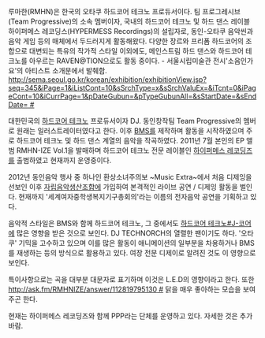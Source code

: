 루마한(RMHN)은 한국의 오타쿠 하드코어 테크노 프로듀서이다. 팀 프로그레시브(Team Progressive)의 소속 멤버이자,
국내의 하드코어 테크노 및 하드 댄스 레이블 하이퍼메스 레코딩스(HYPERMESS Recordings)의 설립자로, 동인-오타쿠
음악씬과 음악 게임 등의 매체에서 두드러지게 활동해왔다. 다양한 장르와 프리폼 하드코어의 조합으로 대변되는 특유의 작가적
스타일 이외에도, 메인스트림 하드 댄스와 하드코어 테크노를 아우르는 RAVEN@TION으로도 활동 중이다. -
서울시립미술관 전시'소음인가요'의 아티스트 소개문에서 발췌함.
[<http://sema.seoul.go.kr/korean/exhibition/exhibitionView.jsp?seq=345&iPage=1&iListCont=10&sSrchType=x&sSrchValuEx=&iTcnt=0&iPageCont=10&iCurrPage=1&pDateGubun=&pTypeGubunAll=&sStartDate=&sEndDate=>
\#](/http://sema.seoul.go.kr/korean/exhibition/exhibitionView.jsp?seq=345&iPage=1&iListCont=10&sSrchType=x&sSrchValuEx=&iTcnt=0&iPageCont=10&iCurrPage=1&pDateGubun=&pTypeGubunAll=&sStartDate=&sEndDate=_# "wikilink")
</WRAP>

대한민국의 [하드코어 테크노](/하드코어_테크노 "wikilink") 프로듀서이자 DJ. 동인창작팀 Team
Progressive의 멤버로 원래는 일러스트레이터였다고 한다. 이후 [BMS를](/BMS "wikilink") 제작하며
활동을 시작하였으며 주로 하드코어 테크노 및 하드 댄스 계열의 음악을 작곡하였다. 2011년 7월 본인의 EP 앨범
RMHN-IZE Vol.1을 발매하며 하드코어 테크노 전문 레이블인 [하이퍼메스
레코딩즈를](/하이퍼메스_레코딩즈 "wikilink") 출범하였고 현재까지
운영중이다.

2012년 동인음악 행사 중 하나인 환상소녀주의보 ~Music Extra~에서 처음 디제잉을 선보인 이후
[자립음악생산조합에](/자립음악생산조합 "wikilink") 가입하여 본격적인 라이브 공연 /
디제잉 활동을 벌인다. 현재까지 '세계여자중학생복지기구총회의'라는 이름의 전자음악 공연을 기획하고 있다.

음악적 스타일은 BMS와 함께 하드코어 테크노, 그 중에서도 [하드코어
테크노\#J-코어에](/하드코어_테크노#J-코어 "wikilink") 많은
영향을 받은 것으로 보인다. DJ TECHNORCH의 열렬한 팬이기도 하다. '오타쿠' 기믹을 고수하고 있으며 이를 많은
활동이 애니메이션의 일부분을 차용하거나 BMS를 재생하는 등의 방식으로 활용하고 있다. 여장 전문 디제이로 알려진 것도
이 영향으로 보인다.

특이사항으로는 곡을 대부분 대문자로 표기하며 이것은 L.E.D의 영향이라고 한다. 또한
[<http://ask.fm/RMHNIZE/answer/112819795130>
\#](/http://ask.fm/RMHNIZE/answer/112819795130_# "wikilink") 닭을 매우 좋아하는
모습을 보여주곤 한다.

현재는 하이퍼메스 레코딩즈와 함께 PPP라는 단체를 운영하고 있다. 자세한 것은 추가바람.